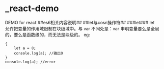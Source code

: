 # _react-demo
DEMO for react
##es6相关内容说明##
##let与cosn操作符##
###let###
let 允许把变量的作用域限制在块级域中。与 var 不同处是：var 申明变量要么是全局的，要么是函数级的，而无法是块级的。
eg:
```
{
    let a = 0;
    console.log(a); //输出0
}
console.log(a); //error
```

